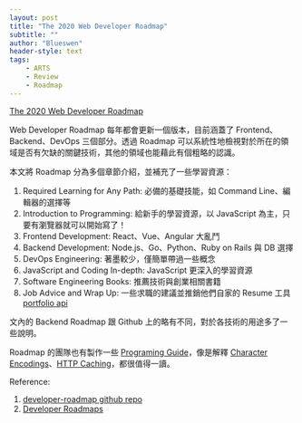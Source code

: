 ```yaml
---
layout: post
title: "The 2020 Web Developer Roadmap"
subtitle: ""
author: "Blueswen"
header-style: text
tags:
    - ARTS
    - Review
    - Roadmap
---
```


[The 2020 Web Developer Roadmap](https://levelup.gitconnected.com/the-2020-web-developer-roadmap-76503ddfb327)

Web Developer Roadmap 每年都會更新一個版本，目前涵蓋了 Frontend、Backend、DevOps 三個部分。透過 Roadmap 可以系統性地檢視對於所在的領域是否有欠缺的關鍵技術，其他的領域也能藉此有個粗略的認識。

本文將 Roadmap 分為多個章節介紹，並補充了一些學習資源：

1. Required Learning for Any Path: 必備的基礎技能，如 Command Line、編輯器的選擇等
2. Introduction to Programming: 給新手的學習資源，以 JavaScript 為主，只要有瀏覽器就可以開始寫了！
3. Frontend Development: React、Vue、Angular 大亂鬥
4. Backend Development: Node.js、Go、Python、Ruby on Rails 與 DB 選擇
5. DevOps Engineering: 著墨較少，僅簡單帶過一些概念
6. JavaScript and Coding In-depth: JavaScript 更深入的學習資源
7. Software Engineering Books: 推薦技術與創業相關書籍
8. Job Advice and Wrap Up: 一些求職的建議並推銷他們自家的 Resume 工具 [portfolio api](https://gitconnected.com/portfolio-api)

文內的 Backend Roadmap 跟 Github 上的略有不同，對於各技術的用途多了一些說明。

Roadmap 的團隊也有製作一些 [Programing Guide](https://roadmap.sh/guides)，像是解釋 [Character Encodings](https://roadmap.sh/guides/character-encodings)、[HTTP Caching](https://roadmap.sh/guides/http-caching)，都很值得一讀。

Reference:

1. [developer-roadmap github repo](https://github.com/kamranahmedse/developer-roadmap)
2. [Developer Roadmaps](https://roadmap.sh/)
